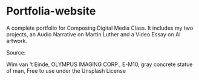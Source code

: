 # Portfolia-website
 A complete portfolio for Composing Digital Media Class.  It includes my two projects, an Audio Narrative on Martin Luther and a Video Essay on AI artwork.
 
 

Source:

Wim van 't Einde, OLYMPUS IMAGING CORP., E-M10, gray concrete statue of man, Free to use under the Unsplash License
